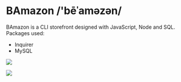 # BAmazon /'bēˈaməzən/

BAmazon is a CLI storefront designed with JavaScript, Node and SQL. 
Packages used:
- Inquirer
- MySQL


![](https://github.com/marinemekhakyan/BAmazon/blob/master/assets/customer.gif?raw=true)

![](https://github.com/marinemekhakyan/BAmazon/blob/master/assets/sql.gif?raw=true)
